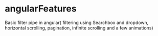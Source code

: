# angularFeatures
Basic filter pipe in angular( filtering using Searchbox and dropdown, horizontal scrolling, pagination, infinite scrolling and a few animations) 

